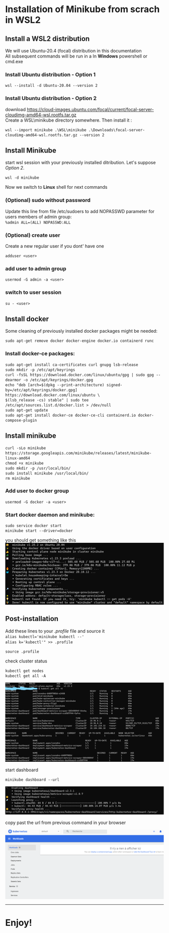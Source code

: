 # Installation of Minikube from scrach in WSL2

## Install a WSL2 distribution
We will use Ubuntu-20.4 (focal) distribution in this documentation  
All subsequent commands will be run in a In **Windows** powershell or cmd.exe

### Install Ubuntu distribution - Option 1
```
wsl --install -d Ubuntu-20.04 --version 2
```

### Install Ubuntu distribution - Option 2
download https://cloud-images.ubuntu.com/focal/current/focal-server-cloudimg-amd64-wsl.rootfs.tar.gz  
Create a WSL\minikube directory somewhere. Then install it :
```
wsl --import minikube .\WSL\minikube .\Downloads\focal-server-cloudimg-amd64-wsl.rootfs.tar.gz --version 2
```

## Install Minikube

start wsl session with your previously installed ditribution. Let's suppose *Option 2*.
```
wsl -d minikube
```

Now we switch to **Linux** shell for next commands 

### (Optional) sudo without password
Update this line from file /etc/sudoers to add NOPASSWD parameter for users members of admin group:  
``
%admin ALL=(ALL) NOPASSWD:ALL
``

### (Optional) create user
Create a new regular user if you dont' have one
```
adduser <user>  
```

### add user to admin group
```
usermod -G admin -a <user>
``` 

### switch to user session
```
su - <user>
``` 

## Install docker
Some cleaning of previously installed docker packages might be needed:
```
sudo apt-get remove docker docker-engine docker.io containerd runc
```

### Install docker-ce packages:
```
sudo apt-get install ca-certificates curl gnupg lsb-release
sudo mkdir -p /etc/apt/keyrings
curl -fsSL https://download.docker.com/linux/ubuntu/gpg | sudo gpg --dearmor -o /etc/apt/keyrings/docker.gpg
echo "deb [arch=$(dpkg --print-architecture) signed-by=/etc/apt/keyrings/docker.gpg] https://download.docker.com/linux/ubuntu \
$(lsb_release -cs) stable" | sudo tee /etc/apt/sources.list.d/docker.list > /dev/null
sudo apt-get update
sudo apt-get install docker-ce docker-ce-cli containerd.io docker-compose-plugin
```

## Install minikube
```
curl -sLo minikube https://storage.googleapis.com/minikube/releases/latest/minikube-linux-amd64
chmod +x minikube
sudo mkdir -p /usr/local/bin/
sudo install minikube /usr/local/bin/
rm minikube
```

### Add user to docker group
```
usermod -G docker -a <user>
```

### Start docker daemon and minikube:
```
sudo service docker start
minikube start --driver=docker
```
you should get something like this
![startup](./startup.png)

## Post-installation 
Add these lines to your *.profile* file and source it  
``alias kubectl='minikube kubectl --'``  
``alias k='kubectl'" >> .profile``

```
source .profile
```

check cluster status
```
kubectl get nodes
kubectl get all -A
```
![cluster status](./cluster-status.jpg)


start dashboard
```
minikube dashboard --url
```
![dashboard startup](./dashboard-start.png)


copy past the url from previous command in your browser

![dashboard](./dashboard.png)

---
# Enjoy!